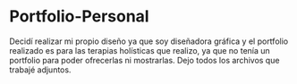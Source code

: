 # Portfolio-Personal
Decidí realizar mi propio diseño ya que soy diseñadora gráfica y el portfolio realizado es para las terapias holísticas que realizo, ya que no tenía un portfolio para poder ofrecerlas ni mostrarlas. Dejo todos los archivos que trabajé adjuntos.
